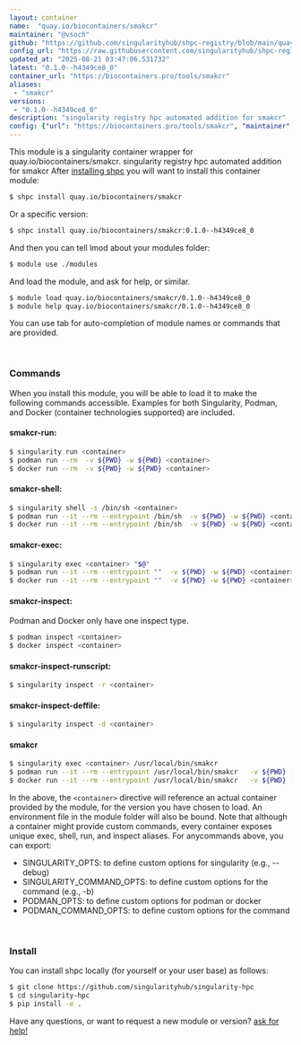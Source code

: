 ```yaml
---
layout: container
name:  "quay.io/biocontainers/smakcr"
maintainer: "@vsoch"
github: "https://github.com/singularityhub/shpc-registry/blob/main/quay.io/biocontainers/smakcr/container.yaml"
config_url: "https://raw.githubusercontent.com/singularityhub/shpc-registry/main/quay.io/biocontainers/smakcr/container.yaml"
updated_at: "2025-08-21 03:47:06.531732"
latest: "0.1.0--h4349ce8_0"
container_url: "https://biocontainers.pro/tools/smakcr"
aliases:
 - "smakcr"
versions:
 - "0.1.0--h4349ce8_0"
description: "singularity registry hpc automated addition for smakcr"
config: {"url": "https://biocontainers.pro/tools/smakcr", "maintainer": "@vsoch", "description": "singularity registry hpc automated addition for smakcr", "latest": {"0.1.0--h4349ce8_0": "sha256:9c30a249a44b76b978390f750e45c231b62b0a39e104b2210ab23398753f3c9f"}, "tags": {"0.1.0--h4349ce8_0": "sha256:9c30a249a44b76b978390f750e45c231b62b0a39e104b2210ab23398753f3c9f"}, "docker": "quay.io/biocontainers/smakcr", "aliases": {"smakcr": "/usr/local/bin/smakcr"}}
---
```


This module is a singularity container wrapper for quay.io/biocontainers/smakcr.
singularity registry hpc automated addition for smakcr
After [installing shpc](#install) you will want to install this container module:


```bash
$ shpc install quay.io/biocontainers/smakcr
```

Or a specific version:

```bash
$ shpc install quay.io/biocontainers/smakcr:0.1.0--h4349ce8_0
```

And then you can tell lmod about your modules folder:

```bash
$ module use ./modules
```

And load the module, and ask for help, or similar.

```bash
$ module load quay.io/biocontainers/smakcr/0.1.0--h4349ce8_0
$ module help quay.io/biocontainers/smakcr/0.1.0--h4349ce8_0
```

You can use tab for auto-completion of module names or commands that are provided.

<br>

### Commands

When you install this module, you will be able to load it to make the following commands accessible.
Examples for both Singularity, Podman, and Docker (container technologies supported) are included.

#### smakcr-run:

```bash
$ singularity run <container>
$ podman run --rm  -v ${PWD} -w ${PWD} <container>
$ docker run --rm  -v ${PWD} -w ${PWD} <container>
```

#### smakcr-shell:

```bash
$ singularity shell -s /bin/sh <container>
$ podman run --it --rm --entrypoint /bin/sh  -v ${PWD} -w ${PWD} <container>
$ docker run --it --rm --entrypoint /bin/sh  -v ${PWD} -w ${PWD} <container>
```

#### smakcr-exec:

```bash
$ singularity exec <container> "$@"
$ podman run --it --rm --entrypoint ""  -v ${PWD} -w ${PWD} <container> "$@"
$ docker run --it --rm --entrypoint ""  -v ${PWD} -w ${PWD} <container> "$@"
```

#### smakcr-inspect:

Podman and Docker only have one inspect type.

```bash
$ podman inspect <container>
$ docker inspect <container>
```

#### smakcr-inspect-runscript:

```bash
$ singularity inspect -r <container>
```

#### smakcr-inspect-deffile:

```bash
$ singularity inspect -d <container>
```


#### smakcr

```bash
$ singularity exec <container> /usr/local/bin/smakcr
$ podman run --it --rm --entrypoint /usr/local/bin/smakcr   -v ${PWD} -w ${PWD} <container> -c " $@"
$ docker run --it --rm --entrypoint /usr/local/bin/smakcr   -v ${PWD} -w ${PWD} <container> -c " $@"
```



In the above, the `<container>` directive will reference an actual container provided
by the module, for the version you have chosen to load. An environment file in the
module folder will also be bound. Note that although a container
might provide custom commands, every container exposes unique exec, shell, run, and
inspect aliases. For anycommands above, you can export:

 - SINGULARITY_OPTS: to define custom options for singularity (e.g., --debug)
 - SINGULARITY_COMMAND_OPTS: to define custom options for the command (e.g., -b)
 - PODMAN_OPTS: to define custom options for podman or docker
 - PODMAN_COMMAND_OPTS: to define custom options for the command

<br>

### Install

You can install shpc locally (for yourself or your user base) as follows:

```bash
$ git clone https://github.com/singularityhub/singularity-hpc
$ cd singularity-hpc
$ pip install -e .
```

Have any questions, or want to request a new module or version? [ask for help!](https://github.com/singularityhub/singularity-hpc/issues)